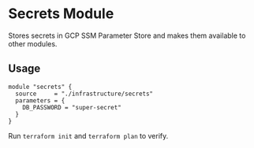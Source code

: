 # Secrets Module

Stores secrets in GCP SSM Parameter Store and makes them available to other modules.

## Usage
```hcl
module "secrets" {
  source     = "./infrastructure/secrets"
  parameters = {
    DB_PASSWORD = "super-secret"
  }
}
```

Run `terraform init` and `terraform plan` to verify.
